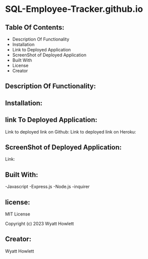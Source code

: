 # SQL-Employee-Tracker.github.io

## Table Of Contents:

- Description Of Functionality
- Installation
- Link to Deployed Application
- ScreenShot of Deployed Application
- Built With
- License
- Creator

## Description Of Functionality:

## Installation:

## link To Deployed Application:

Link to deployed link on Github:
Link to deployed link on Heroku:

## ScreenShot of Deployed Application:

Link:

## Built With:

-Javascript
-Express.js
-Node.js
-inquirer

## license:

MIT License

Copyright (c) 2023 Wyatt Howlett

## Creator:

Wyatt Howlett
